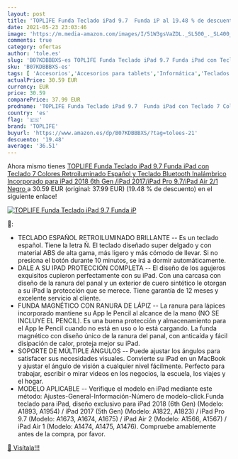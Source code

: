 ```yaml
---
layout: post
title: 'TOPLIFE Funda Teclado iPad 9.7  Funda iP al 19.48 % de descuento'
date: 2021-05-23 23:03:46
image: 'https://m.media-amazon.com/images/I/51W3gsVaZDL._SL500_._SL400_.jpg'
comments: true
category: ofertas
author: 'tole.es'
slug: 'B07KDBBBXS-es TOPLIFE Funda Teclado iPad 9.7 Funda iPad con Teclado 7...'
sku: 'B07KDBBBXS-es'
tags: [ 'Accesorios','Accesorios para tablets','Informática','Teclados para tablets','ipad','toplife', ]
actualPrice: 30.59 EUR
currency: EUR
price: 30.59
comparePrice: 37.99 EUR
prodname: 'TOPLIFE Funda Teclado iPad 9.7  Funda iPad con Teclado 7 Colores Retroiluminado Español y Teclado Bluetooth Inalámbrico Incorporado para iPad 2018 6th Gen /iPad 2017/iPad Pro 9.7/iPad Air 2/1  Negro '
country: 'es'
flag: '🇪🇸'
brand: 'TOPLIFE'
buyurl: 'https://www.amazon.es/dp/B07KDBBBXS/?tag=tolees-21'
descuento: '19.48'
average: '36.51'
---
```


Ahora mismo tienes [TOPLIFE Funda Teclado iPad 9.7  Funda iPad con Teclado 7 Colores Retroiluminado Español y Teclado Bluetooth Inalámbrico Incorporado para iPad 2018 6th Gen /iPad 2017/iPad Pro 9.7/iPad Air 2/1  Negro ](https://www.amazon.es/dp/B07KDBBBXS/?tag=tolees-21) a 30.59 EUR (original: 37.99 EUR) (19.48 %  de descuento) en el siguiente enlace!

[![TOPLIFE Funda Teclado iPad 9.7  Funda iP](https://m.media-amazon.com/images/I/51W3gsVaZDL._SL500_._SL400_.jpg)](https://www.amazon.es/dp/B07KDBBBXS/?tag=tolees-21)

🔎:

- TECLADO ESPAÑOL RETROILUMINADO BRILLANTE -- Es un teclado español. Tiene la letra Ñ. El teclado diseñado super delgado y con material ABS de alta gama, más ligero y más cómodo de llevar. Si no presiona el botón durante 10 minutos, se irá a dormir automáticamente.
- DALE A SU IPAD PROTECCIÓN COMPLETA -- El diseño de los agujeros exquisitos cupieron perfectamente con su iPad. Con una carcasa con diseño de la ranura del panal y un exterior de cuero sintético le otorgan a su iPad la protección que se merece. Tiene garantía de 12 meses y excelente servicio al cliente.
- FUNDA MAGNÉTICO CON RANURA DE LÁPIZ -- La ranura para lápices incorporado mantiene su App le Pencil al alcance de la mano (NO SE INCLUYE EL PENCIL). Es una buena protección y almacenamiento para el App le Pencil cuando no está en uso o lo está cargando. La funda magnético con diseño único de la ranura del panal, con anticaída y fácil disipación de calor, proteja mejor su iPad.
- SOPORTE DE MÚLTIPLE ÁNGULOS -- Puede ajustar los ángulos para satisfacer sus necesidades visuales. Convierte su iPad en un MacBook y ajustar el ángulo de visión a cualquier nivel fácilmente. Perfecto para trabajar, escribir o mirar videos en los negocios, la escuela, los viajes y el hogar.
- MODELO APLICABLE -- Verifique el modelo en iPad mediante este método: Ajustes-General-Información-Número de modelo-click.Funda teclado para iPad, diseño exclusivo para iPad 2018 (6th Gen) (Modelo: A1893, A1954) / iPad 2017 (5th Gen) (Modelo: A1822, A1823) / iPad Pro 9.7 (Modelo: A1673, A1674, A1675) / iPad Air 2 (Modelo: A1566, A1567) / iPad Air 1 (Modelo: A1474, A1475, A1476). Compruebe amablemente antes de la compra, por favor.

[🛒 Visítala!!!](https://www.amazon.es/dp/B07KDBBBXS/?tag=tolees-21)
